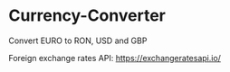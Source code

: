 # Currency-Converter
Convert EURO to RON, USD and GBP

Foreign exchange rates API: 
https://exchangeratesapi.io/
